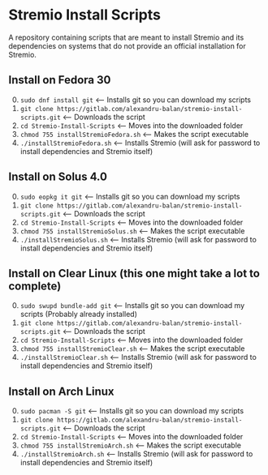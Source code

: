 # Stremio Install Scripts

A repository containing scripts that  are meant to install Stremio and its dependencies on systems that do not provide an official installation for Stremio.

## Install on Fedora 30

0. `sudo dnf install git` <-- Installs git so you can download my scripts
1. `git clone https://gitlab.com/alexandru-balan/stremio-install-scripts.git` <-- Downloads the script
2. `cd Stremio-Install-Scripts` <-- Moves into the downloaded folder
3. `chmod 755 installStremioFedora.sh` <-- Makes the script executable
4. `./installStremioFedora.sh` <-- Installs Stremio (will ask for password to install dependencies and Stremio itself)

## Install on Solus 4.0

0. `sudo eopkg it git` <-- Installs git so you can download my scripts
1. `git clone https://gitlab.com/alexandru-balan/stremio-install-scripts.git` <-- Downloads the script
2. `cd Stremio-Install-Scripts` <-- Moves into the downloaded folder
3. `chmod 755 installStremioSolus.sh` <-- Makes the script executable
4. `./installStremioSolus.sh` <-- Installs Stremio (will ask for password to install dependencies and Stremio itself)

## Install on Clear Linux (this one might take a lot to complete)

0. `sudo swupd bundle-add git` <-- Installs git so you can download my scripts (Probably already installed)
1. `git clone https://gitlab.com/alexandru-balan/stremio-install-scripts.git` <-- Downloads the script
2. `cd Stremio-Install-Scripts` <-- Moves into the downloaded folder
3. `chmod 755 installStremioClear.sh` <-- Makes the script executable
4. `./installStremioClear.sh` <-- Installs Stremio (will ask for password to install dependencies and Stremio itself)

## Install on Arch Linux

0. `sudo pacman -S git` <-- Installs git so you can download my scripts
1. `git clone https://gitlab.com/alexandru-balan/stremio-install-scripts.git` <-- Downloads the script
2. `cd Stremio-Install-Scripts` <-- Moves into the downloaded folder
3. `chmod 755 installStremioArch.sh` <-- Makes the script executable
4. `./installStremioArch.sh` <-- Installs Stremio (will ask for password to install dependencies and Stremio itself)

